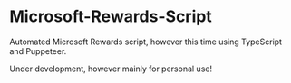 # Microsoft-Rewards-Script
Automated Microsoft Rewards script, however this time using TypeScript and Puppeteer.

Under development, however mainly for personal use!
